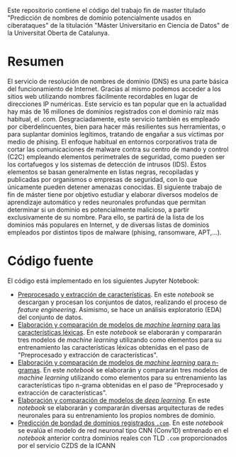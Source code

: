 Este repositorio contiene el código del trabajo fin de master titulado "Predicción de nombres de dominio potencialmente usados en ciberataques" de la titulación "Máster Universitario en Ciencia de Datos" de la Universitat Oberta de Catalunya.

# Resumen
El servicio de resolución de nombres de dominio (DNS) es una parte básica del funcionamiento de Internet. Gracias al mismo podemos acceder a los sitios web utilizando nombres fácilmente recordables en lugar de direcciones IP numéricas. Este servicio es tan popular que en la actualidad hay más de 16 millones de dominios registrados con el dominio raíz más habitual, el .com.
Desgraciadamente, este servicio también es empleado por ciberdelincuentes, bien para hacer más resilientes sus herramientas, o para suplantar dominios legítimos, tratando de engañar a sus víctimas por medio de phising.
El enfoque habitual en entornos corporativos trata de cortar las comunicaciones de malware contra su centro de mando y control (C2C) empleando elementos perimetrales de seguridad, como pueden ser los cortafuegos y los sistemas de detección de intrusos (IDS). Estos elementos se basan generalmente en listas negras, recopiladas y publicadas por organismos o empresas de seguridad, con lo que únicamente pueden detener amenazas conocidas.
El siguiente trabajo de fin de máster tiene por objetivo estudiar y elaborar diversos modelos de aprendizaje automático y redes neuronales profundas que permitan determinar si un dominio es potencialmente malicioso, a partir exclusivamente de su nombre. Para ello, se partirá de la lista de los dominios más populares en Internet, y de diversas listas de dominios empleados por distintos tipos de malware (phising, ransomware, APT,…).

# Código fuente

El código está implementado en los siguientes Jupyter Notebook: 

- [Preprocesado y extracción de características](Preprocesado_ExtraccionCaracteristicas_AnalisisExploratorio.ipynb). En este _notebook_ se descargan y procesan los conjuntos de datos, realizando el proceso de _feature engineering_. Asimismo, se hace un análisis exploratorio (EDA) del conjunto de datos.
- [Elaboración y comparación de modelos de _machine learning_ para las características léxicas](MachineLearning_FeaturesLexicas.ipynb). En este _notebook_ se elaborarán y compararán tres modelos de _machine learning_ utilizando como elementos para su entrenamiento las características léxicas obtenidas en el paso de "Preprocesado y extracción de características".
- [Elaboración y comparación de modelos de _machine learning_ para n-gramas](MachineLearning_Ngrams.ipynb). En este _notebook_ se elaborarán y compararán tres modelos de _machine learning_ utilizando como elementos para su entrenamiento las características tipo n-grama obtenidas en el paso de "Preprocesado y extracción de características".
- [Elaboración y comparación de modelos de _deep learning_](RedesNeuronales.ipynb). En este _notebook_ se elaborarán y compararán diversas arquitecturas de redes neuronales para su entrenamiento los propios nombres de dominio.
- [Predicción de bondad de dominios registrados `.com`](CZDS.ipynb). En este _notebook_ se evalúa el modelo de red neuronal tipo CNN (Conv1D) entrenado en el _notebook_ anterior contra dominios reales con TLD `.com` proporcionados por el servicio CZDS de la ICANN
